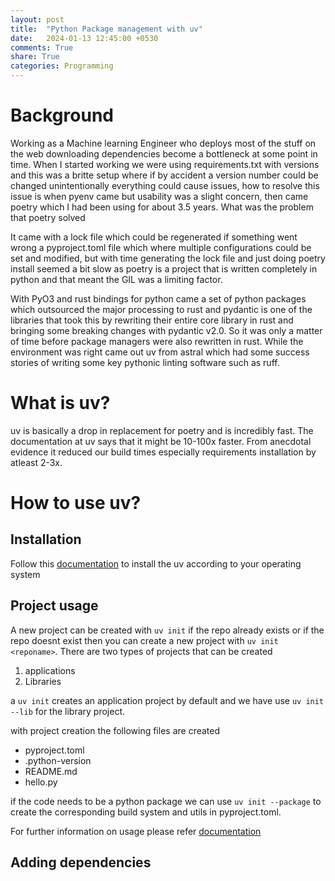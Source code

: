 ```yaml
---
layout: post
title:  "Python Package management with uv"
date:   2024-01-13 12:45:00 +0530
comments: True
share: True
categories: Programming
---
```

# Background 

Working as a Machine learning Engineer who deploys most of the stuff on the web downloading dependencies become a bottleneck at some point in time. When I started working we were using requirements.txt with versions and this was a britte setup where if by accident a version number could be changed unintentionally everything could cause issues, how to resolve this issue is when pyenv came but usability was a slight concern, then came poetry which I had been using for about 3.5 years. What was the problem that poetry solved

It came with a lock file which could be regenerated if something went wrong a pyproject.toml file which where multiple configurations could be set and modified, but with time generating the lock file and just doing poetry install seemed a bit slow as poetry is a project that is written completely in python and that meant the GIL was a limiting factor. 

With PyO3 and rust bindings for python came a set of python packages which outsourced the major processing to rust and pydantic is one of the libraries that took this by rewriting their entire core library in rust and bringing some breaking changes with pydantic v2.0. So it was only a matter of time before package managers were also rewritten in rust. While the environment was right came out uv from astral which had some success stories of writing some key pythonic linting software such as ruff. 

# What is uv?

uv is basically a drop in replacement for poetry and is incredibly fast. The documentation at uv says that it might be 10-100x faster. From anecdotal evidence it reduced our build times especially requirements installation by atleast 2-3x. 

# How to use uv?

## Installation

Follow this [documentation](https://docs.astral.sh/uv/getting-started/installation/) to install the uv according to your operating system

## Project usage
A new project can be created with `uv init` if the repo already exists or if the repo doesnt exist then you can create a new project with `uv init <reponame>`. There are two types of projects that can be created 

1. applications
2. Libraries

a `uv init` creates an application project by default and we have use `uv init --lib` for the library project. 

with project creation the following files are created

* pyproject.toml
* .python-version
* README.md
* hello.py 

if the code needs to be a python package we can use `uv init --package` to create the corresponding build system and utils in pyproject.toml.

For further information on usage please refer [documentation](https://docs.astral.sh/uv/concepts/projects/init/)

## Adding dependencies


